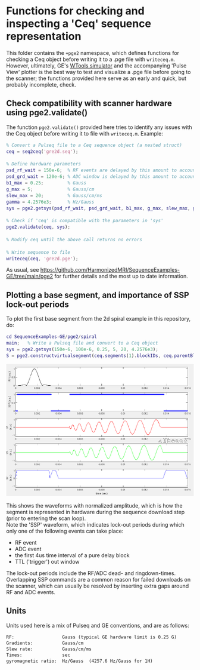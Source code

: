 # Functions for checking and inspecting a 'Ceq' sequence representation

This folder contains the `+pge2` namespace, which defines functions for
checking a Ceq object before writing it to a  .pge file with `writeceq.m`.
However, ultimately, GE's 
[WTools simulator](https://github.com/jfnielsen/TOPPEpsdSourceCode/blob/UserGuide/v7/simulate.md) 
and the accompanying 'Pulse View' plotter
is the best way to test and visualize a .pge file before going to the scanner;
the functions provided here serve as an early and quick, but probably incomplete, check.


## Check compatibility with scanner hardware using pge2.validate()

The function `pge2.validate()` provided here tries to identify any
issues with the Ceq object before writing it to file with `writeceq.m`.
Example:

```matlab
% Convert a Pulseq file to a Ceq sequence object (a nested struct)
ceq = seq2ceq('gre2d.seq');

% Define hardware parameters
psd_rf_wait = 150e-6;  % RF events are delayed by this amount to account for gradient delay (s)
psd_grd_wait = 120e-6; % ADC window is delayed by this amount to account for gradient delay (s)
b1_max = 0.25;         % Gauss
g_max = 5;             % Gauss/cm
slew_max = 20;         % Gauss/cm/ms
gamma = 4.2576e3;      % Hz/Gauss
sys = pge2.getsys(psd_rf_wait, psd_grd_wait, b1_max, g_max, slew_max, gamma);

% Check if 'ceq' is compatible with the parameters in 'sys'
pge2.validate(ceq, sys);

% Modify ceq until the above call returns no errors

% Write sequence to file
writeceq(ceq, 'gre2d.pge');
```

As usual, see 
https://github.com/HarmonizedMRI/SequenceExamples-GE/tree/main/pge2
for further details and the most up to date information.

## Plotting a base segment, and importance of SSP lock-out periods

To plot the first base segment from the 2d spiral example in this repository, do:
```matlab
cd SequenceExamples-GE/pge2/spiral
main;   % Write a Pulseq file and convert to a Ceq object
sys = pge2.getsys(150e-6, 100e-6, 0.25, 5, 20, 4.2576e3);
S = pge2.constructvirtualsegment(ceq.segments(1).blockIDs, ceq.parentBlocks, sys, true);
```

![Segment plot](segment.png)

This shows the waveforms with normalized amplitude,
which is how the segment is represented in hardware during the sequence download step
(prior to entering the scan loop).  
Note the 'SSP' waveform, which indicates lock-out periods during which only one of the following events can take place:

* RF event
* ADC event
* the first 4us time interval of a pure delay block
* TTL ('trigger') out window

The lock-out periods include the RF/ADC dead- and ringdown-times.
Overlapping SSP commands are a common reason for failed downloads on the scanner, 
which can usually be resolved by inserting extra gaps around RF and ADC events.


## Units

Units used here is a mix of Pulseq and GE conventions, and are as follows:
```
RF:                  Gauss (typical GE hardware limit is 0.25 G)
Gradients:           Gauss/cm    
Slew rate:           Gauss/cm/ms
Times:               sec
gyromagnetic ratio:  Hz/Gauss  (4257.6 Hz/Gauss for 1H)
```
